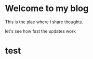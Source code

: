 # Welcome to my blog


This is the plae where i share thoughts.

let's see how fast the updates work

# test
